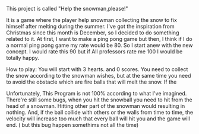 This project is called "Help the snowman,please!"

It is a game where the player help snowman collecting the snow  to fix himself after melting during the summer. 
I've got the inspiration from Christmas since this month is December, so I decided to do something related to it.
At first, I want to make a ping pong game but then, I think if I do a normal ping pong game
my rate would be 80. So I start anew with the new concept. I would rate this 90 but if All professors rate me 100 
I would be totally happy. 

How to play: You will start with 3 hearts. and 0 scores. You need to collect the snow according to
the snowman wishes, but at the same time you need to avoid the obstacle which are fire balls that will melt the snow.
If the 

Unfortunately, This Program is not 100% according to what I've imagined. There're still some bugs, when you hit the snowball
you need to hit from the head of a snowman. Hitting other part of the snowman would resulting in nothing. 
And, if the ball collide with others or the walls from time to time, the velocity will increase too much that every ball 
will hit you and the game will end. ( but this bug happen somethims not all the time)